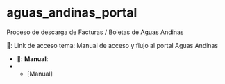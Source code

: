 # aguas_andinas_portal
Proceso de descarga de Facturas / Boletas de Aguas Andinas

📎: Link de acceso
tema: Manual de acceso y flujo al portal Aguas Andinas
- 📁: __Manual__:
-   + [Manual]
